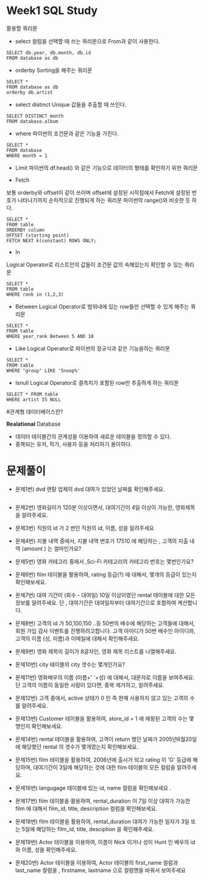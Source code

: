 # Week1 SQL Study

활용할 쿼리문

- select
컬럼을 선택할 때 쓰는 쿼리문으로 From과 같이 사용한다.

```
SELECT db.year, db.month, db.id
FROM database as db
```

- orderby
Sorting을 해주는 쿼리문 

```
SELECT *
FROM database as db
orderby db.artist
```

- select distinct
Unique 값들을 추출할 때 쓰인다.

```
SELECT DISTINCT month
FROM database.album
```

- where
파이썬의 조건문과 같은 기능을 가진다.

```
SELECT * 
FROM database
WHERE month = 1
```

- Limit
파이썬의 df.head() 와 같은 기능으로 데이터의 형태를 확인하기 위한 쿼리문

- Fetch

보통 orderby와 offset이 같이 쓰이며 offset에 설정된 시작점에서 Fetch에 설정된 번호가 나타나기까지 순차적으로 진행되게 하는 쿼리문
파이썬의 range()와 비슷한 듯 하다.

```
SELECT *
FROM table
ORDERBY column
OFFSET (starting point)
FETCH NEXT k(constant) ROWS ONLY;
```

- In

Logical Operator로 리스트안의 값들이 조건문 값의 속해있는지 확인할 수 있는 쿼리문

```
SELECT *
FROM table
WHERE rank in (1,2,3)
```

- Between
Logical Operator로 범위내에 있는 row들만 선택할 수 있게 해주는 쿼리문

```
SELECT * 
FROM table
WHERE year_rank Between 5 AND 10
```

- Like
Logical Operator로 파이썬의 정규식과 같은 기능을하는 쿼리문

```
SELECT *
FROM table
WHERE "group" LIKE 'Snoop%'
```

- Isnull
Logical Operator로 결측치가 포함된 row만 추출하게 하는 쿼리문

```
SELECT * FROM table
WHERE artist IS NULL
```



#관계형 데이터베이스란?

**Realational** Database

- 데이터 테이블간의 관계성을 이용하여 새로운 테이블을 정의할 수 있다.
- 중복되는 유저, 작가, 사용자 등을 처리하기 용이하다. 

# 문제풀이

* 문제1번) dvd 렌탈 업체의  dvd 대여가 있었던 날짜를 확인해주세요.

```

```

* 문제2번) 영화길이가 120분 이상이면서, 대여기간이 4일 이상이 가능한, 영화제목을 알려주세요.

* 문제3번) 직원의 id 가 2 번인  직원의  id, 이름, 성을 알려주세요

* 문제4번) 지불 내역 중에서,   지불 내역 번호가 17510 에 해당하는  ,  고객의 지출 내역 (amount ) 는 얼마인가요?

* 문제5번) 영화 카테고리 중에서 ,Sci-Fi  카테고리의  카테고리 번호는 몇번인가요?

* 문제6번) film 테이블을 활용하여, rating  등급(?) 에 대해서, 몇개의 등급이 있는지 확인해보세요.

* 문제7번) 대여 기간이 (회수 - 대여일) 10일 이상이였던 rental 테이블에 대한 모든 정보를 알려주세요.
단 , 대여기간은  대여일자부터 대여기간으로 포함하여 계산합니다.

* 문제8번) 고객의 id 가  50,100,150 ..등 50번의 배수에 해당하는 고객들에 대해서,
회원 가입 감사 이벤트를 진행하려고합니다.
고객 아이디가 50번 배수인 아이디와, 고객의 이름 (성, 이름)과 이메일에 대해서
확인해주세요.

* 문제9번) 영화 제목의 길이가 8글자인, 영화 제목 리스트를 나열해주세요.

* 문제10번)	city 테이블의 city 갯수는 몇개인가요?

* 문제11번)	영화배우의 이름 (이름+' '+성) 에 대해서,  대문자로 이름을 보여주세요.  단 고객의 이름이 동일한 사람이 있다면,  중복 제거하고, 알려주세요.

* 문제12번)	고객 중에서,  active 상태가 0 인 즉 현재 사용하지 않고 있는 고객의 수를 알려주세요.

* 문제13번)	Customer 테이블을 활용하여,  store_id = 1 에 매핑된  고객의 수는 몇명인지 확인해보세요.

* 문제14번)	rental 테이블을 활용하여,  고객이 return 했던 날짜가 2005년6월20일에 해당했던 rental 의 갯수가 몇개였는지 확인해보세요.

* 문제15번)	film 테이블을 활용하여, 2006년에 출시가 되고 rating 이 'G' 등급에 해당하며, 대여기간이 3일에 해당하는  것에 대한 film 테이블의 모든 컬럼을 알려주세요.

* 문제16번)	langugage 테이블에 있는 id, name 컬럼을 확인해보세요 .

* 문제17번)	film 테이블을 활용하여,  rental_duration 이  7일 이상 대여가 가능한  film 에 대해서  film_id,   title,  description 컬럼을 확인해보세요.

* 문제18번)	film 테이블을 활용하여,  rental_duration   대여가 가능한 일자가 3일 또는 5일에 해당하는  film_id,  title, desciption 을 확인해주세요.

* 문제19번)	Actor 테이블을 이용하여,  이름이 Nick 이거나  성이 Hunt 인  배우의  id 와  이름, 성을 확인해주세요.

* 문제20번)	Actor 테이블을 이용하여, Actor 테이블의  first_name 컬럼과 last_name 컬럼을 , firstname, lastname 으로 컬럼명을 바꿔서 보여주세요
